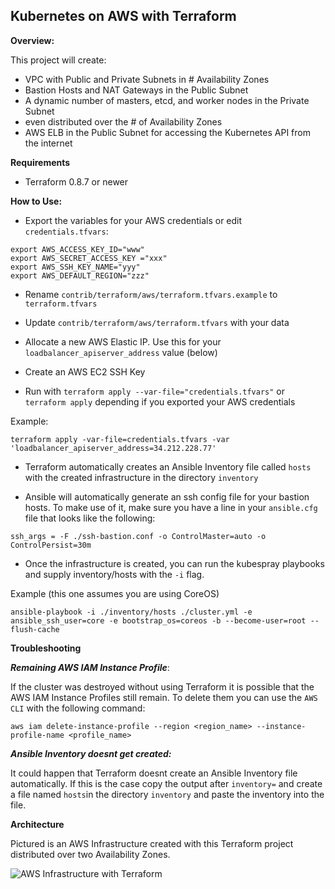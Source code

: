 ## Kubernetes on AWS with Terraform

**Overview:**

This project will create:
* VPC with Public and Private Subnets in # Availability Zones
* Bastion Hosts and NAT Gateways in the Public Subnet
* A dynamic number of masters, etcd, and worker nodes in the Private Subnet
 * even distributed over the # of Availability Zones
* AWS ELB in the Public Subnet for accessing the Kubernetes API from the internet

**Requirements**
- Terraform 0.8.7 or newer

**How to Use:**

- Export the variables for your AWS credentials or edit `credentials.tfvars`:

```
export AWS_ACCESS_KEY_ID="www"
export AWS_SECRET_ACCESS_KEY ="xxx"
export AWS_SSH_KEY_NAME="yyy"
export AWS_DEFAULT_REGION="zzz"
```
- Rename `contrib/terraform/aws/terraform.tfvars.example` to `terraform.tfvars`

- Update `contrib/terraform/aws/terraform.tfvars` with your data
- Allocate a new AWS Elastic IP. Use this for your `loadbalancer_apiserver_address` value (below)
- Create an AWS EC2 SSH Key
- Run with `terraform apply --var-file="credentials.tfvars"` or `terraform apply` depending if you exported your AWS credentials

Example:
```commandline
terraform apply -var-file=credentials.tfvars -var 'loadbalancer_apiserver_address=34.212.228.77'
```

- Terraform automatically creates an Ansible Inventory file called `hosts` with the created infrastructure in the directory `inventory`

- Ansible will automatically generate an ssh config file for your bastion hosts. To make use of it, make sure you have a line in your `ansible.cfg` file that looks like the following:
```commandline
ssh_args = -F ./ssh-bastion.conf -o ControlMaster=auto -o ControlPersist=30m 
```

- Once the infrastructure is created, you can run the kubespray playbooks and supply inventory/hosts with the `-i` flag.

Example (this one assumes you are using CoreOS)
```commandline
ansible-playbook -i ./inventory/hosts ./cluster.yml -e ansible_ssh_user=core -e bootstrap_os=coreos -b --become-user=root --flush-cache 
```

**Troubleshooting**

***Remaining AWS IAM Instance Profile***:

If the cluster was destroyed without using Terraform it is possible that
the AWS IAM Instance Profiles still remain. To delete them you can use
the `AWS CLI` with the following command:
```
aws iam delete-instance-profile --region <region_name> --instance-profile-name <profile_name>
```

***Ansible Inventory doesnt get created:***

It could happen that Terraform doesnt create an Ansible Inventory file automatically. If this is the case copy the output after `inventory=` and create a file named `hosts`in the directory `inventory` and paste the inventory into the file.

**Architecture**

Pictured is an AWS Infrastructure created with this Terraform project distributed over two Availability Zones.

![AWS Infrastructure with Terraform  ](docs/aws_kubespray.png)
